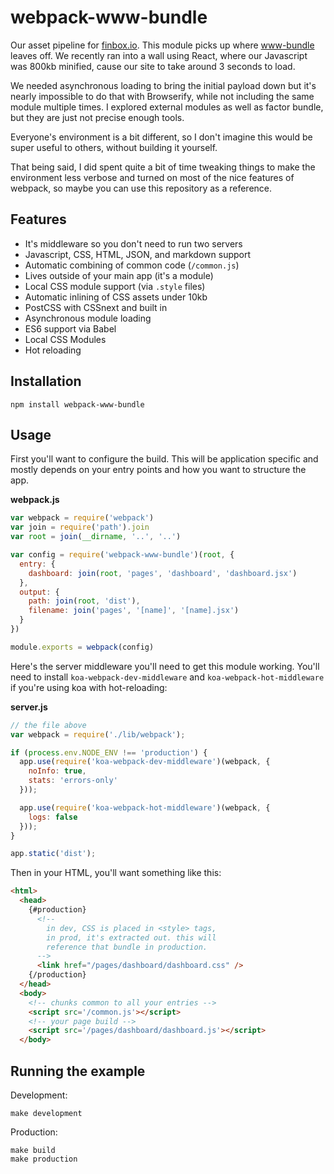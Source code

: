 # webpack-www-bundle

Our asset pipeline for [finbox.io](https://finbox.io). This module picks up
where [www-bundle](https://github.com/lapwinglabs/www-bundle) leaves off. We recently ran into a wall using React, where our Javascript was 800kb minified, cause our site to take around 3 seconds to load.

We needed asynchronous loading to bring the initial payload down but it's nearly impossible to do that with Browserify, while not including the same module multiple times. I explored external modules as well as factor bundle, but they are just not precise enough tools.

Everyone's environment is a bit different, so I don't imagine this would be super useful to others, without building it yourself.

That being said, I did spent quite a bit of time tweaking things to make the environment less verbose and turned on most of the nice features of webpack, so maybe you can use this repository as a reference.

## Features

- It's middleware so you don't need to run two servers
- Javascript, CSS, HTML, JSON, and markdown support
- Automatic combining of common code (`/common.js`)
- Lives outside of your main app (it's a module)
- Local CSS module support (via `.style` files)
- Automatic inlining of CSS assets under 10kb
- PostCSS with CSSnext and built in
- Asynchronous module loading
- ES6 support via Babel
- Local CSS Modules
- Hot reloading

## Installation

```
npm install webpack-www-bundle
```

## Usage

First you'll want to configure the build. This will be application specific
and mostly depends on your entry points and how you want to structure the app.

**webpack.js**

```js
var webpack = require('webpack')
var join = require('path').join
var root = join(__dirname, '..', '..')

var config = require('webpack-www-bundle')(root, {
  entry: {
    dashboard: join(root, 'pages', 'dashboard', 'dashboard.jsx')
  },
  output: {
    path: join(root, 'dist'),
    filename: join('pages', '[name]', '[name].jsx')
  }
})

module.exports = webpack(config)
```

Here's the server middleware you'll need to get this module working. You'll need to install `koa-webpack-dev-middleware` and `koa-webpack-hot-middleware` if you're using koa with hot-reloading:

**server.js**

```js
// the file above
var webpack = require('./lib/webpack');

if (process.env.NODE_ENV !== 'production') {
  app.use(require('koa-webpack-dev-middleware')(webpack, {
    noInfo: true,
    stats: 'errors-only'
  }));

  app.use(require('koa-webpack-hot-middleware')(webpack, {
    logs: false
  }));
}

app.static('dist');
```

Then in your HTML, you'll want something like this:

```html
<html>
  <head>
    {#production}
      <!--
        in dev, CSS is placed in <style> tags,
        in prod, it's extracted out. this will
        reference that bundle in production.
      -->
      <link href="/pages/dashboard/dashboard.css" />
    {/production}
  </head>
  <body>
    <!-- chunks common to all your entries -->
    <script src='/common.js'></script>
    <!-- your page build -->
    <script src='/pages/dashboard/dashboard.js'></script>
  </body>
```

## Running the example

Development:

```
make development
```

Production:

```
make build
make production
```
